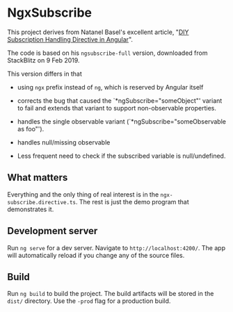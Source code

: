 # NgxSubscribe

This project derives from Natanel Basel's excellent article,
"<a href="https://netbasal.com/diy-subscription-handling-directive-in-angular-c8f6e762697f" 
target="_blank">DIY Subscription Handling Directive in Angular</a>".

The code is based on his `ngsubscribe-full` version, downloaded from StackBlitz on 9 Feb 2019.

This version differs in that
* using `ngx` prefix instead of `ng`, which is reserved by Angular itself

* corrects the bug that caused the  `*ngSubscribe="someObject"' variant to fail and extends that variant to support non-observable properties.

* handles the single observable variant (`*ngSubscribe="someObservable as foo"').

* handles null/missing observable

* Less frequent need to check if the subscribed variable is null/undefined.

## What matters

Everything and the only thing of real interest is in the `ngx-subscribe.directive.ts`. 
The rest is just the demo program that demonstrates it.

## Development server

Run `ng serve` for a dev server. Navigate to `http://localhost:4200/`. The app will automatically reload if you change any of the source files.

## Build

Run `ng build` to build the project. The build artifacts will be stored in the `dist/` directory. Use the `-prod` flag for a production build.
